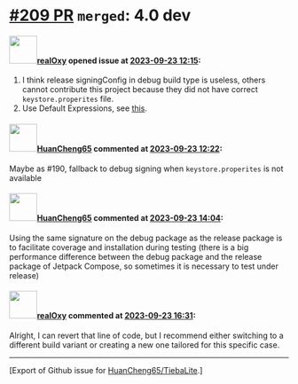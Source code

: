 # [\#209 PR](https://github.com/HuanCheng65/TiebaLite/pull/209) `merged`: 4.0 dev

#### <img src="https://avatars.githubusercontent.com/u/70512220?u=63b543ff27c88957841cf61d7ce7cf2a2238ae67&v=4" width="50">[realOxy](https://github.com/realOxy) opened issue at [2023-09-23 12:15](https://github.com/HuanCheng65/TiebaLite/pull/209):

1. I think release signingConfig in debug build type is useless, others cannot contribute this project because they did not have correct `keystore.properites` file.
2. Use Default Expressions, see [this](https://github.com/androidx/androidx/blob/androidx-main/compose/docs/compose-component-api-guidelines.md#default-expressions).

#### <img src="https://avatars.githubusercontent.com/u/22636177?u=5e5e656c62ba51f1661d80a6a0fd9ec098e5023b&v=4" width="50">[HuanCheng65](https://github.com/HuanCheng65) commented at [2023-09-23 12:22](https://github.com/HuanCheng65/TiebaLite/pull/209#issuecomment-1732297584):

Maybe as #190, fallback to debug signing when `keystore.properites` is not available

#### <img src="https://avatars.githubusercontent.com/u/22636177?u=5e5e656c62ba51f1661d80a6a0fd9ec098e5023b&v=4" width="50">[HuanCheng65](https://github.com/HuanCheng65) commented at [2023-09-23 14:04](https://github.com/HuanCheng65/TiebaLite/pull/209#issuecomment-1732325623):

Using the same signature on the debug package as the release package is to facilitate coverage and installation during testing (there is a big performance difference between the debug package and the release package of Jetpack Compose, so sometimes it is necessary to test under release)

#### <img src="https://avatars.githubusercontent.com/u/70512220?u=63b543ff27c88957841cf61d7ce7cf2a2238ae67&v=4" width="50">[realOxy](https://github.com/realOxy) commented at [2023-09-23 16:31](https://github.com/HuanCheng65/TiebaLite/pull/209#issuecomment-1732359379):

Alright, I can revert that line of code, but I recommend either switching to a different build variant or creating a new one tailored for this specific case.


-------------------------------------------------------------------------------



[Export of Github issue for [HuanCheng65/TiebaLite](https://github.com/HuanCheng65/TiebaLite).]
